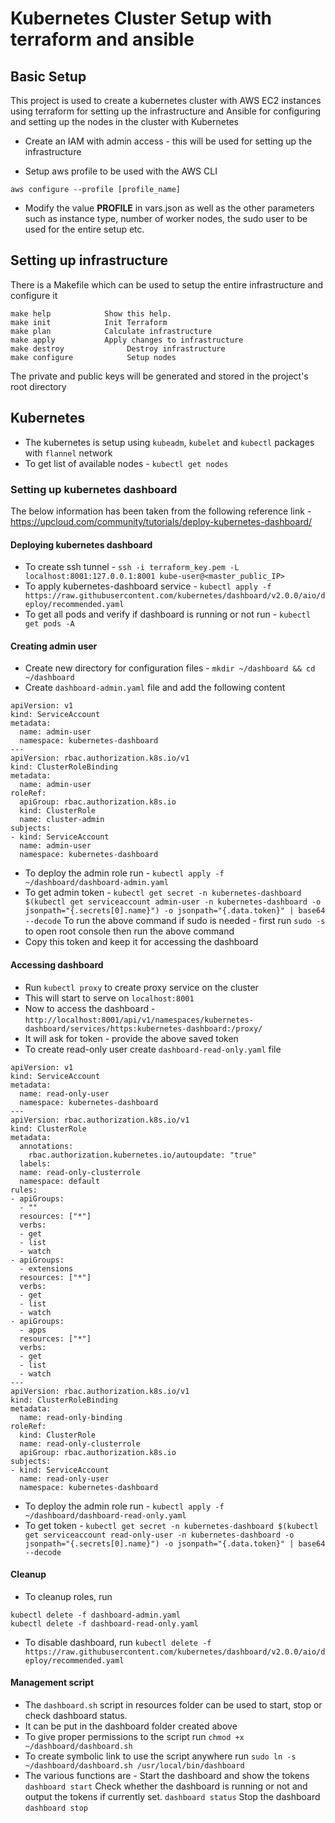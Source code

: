 # Kubernetes Cluster Setup with terraform and ansible

## Basic Setup
This project is used to create a kubernetes cluster with AWS EC2 instances using terraform for setting up the infrastructure and Ansible for configuring and setting up the nodes in the cluster with Kubernetes

- Create an IAM with admin access - this will be used for setting up the infrastructure

- Setup aws profile to be used with the AWS CLI
```
aws configure --profile [profile_name]
```

- Modify the value **PROFILE** in vars.json as well as the other parameters such as instance type, number of worker nodes, the sudo user to be used for the entire setup etc.

## Setting up infrastructure
There is a Makefile which can be used to setup the entire infrastructure and configure it
```
make help            Show this help.
make init            Init Terraform
make plan            Calculate infrastructure
make apply           Apply changes to infrastructure
make destroy              Destroy infrastructure
make configure            Setup nodes
```
The private and public keys will be generated and stored in the project's root directory

## Kubernetes
- The kubernetes is setup using `kubeadm`, `kubelet` and `kubectl` packages with `flannel` network
- To get list of available nodes - `kubectl get nodes`

### Setting up kubernetes dashboard
The below information has been taken from the following reference link - https://upcloud.com/community/tutorials/deploy-kubernetes-dashboard/

#### Deploying kubernetes dashboard
- To create ssh tunnel - `ssh -i terraform_key.pem -L localhost:8001:127.0.0.1:8001 kube-user@<master_public_IP>`
- To apply kubernetes-dashboard service - `kubectl apply -f https://raw.githubusercontent.com/kubernetes/dashboard/v2.0.0/aio/deploy/recommended.yaml`
- To get all pods and verify if dashboard is running or not run - `kubectl get pods -A`

#### Creating admin user
- Create new directory for configuration files - `mkdir ~/dashboard && cd ~/dashboard`
- Create `dashboard-admin.yaml` file and add the following content
```
apiVersion: v1
kind: ServiceAccount
metadata:
  name: admin-user
  namespace: kubernetes-dashboard
---
apiVersion: rbac.authorization.k8s.io/v1
kind: ClusterRoleBinding
metadata:
  name: admin-user
roleRef:
  apiGroup: rbac.authorization.k8s.io
  kind: ClusterRole
  name: cluster-admin
subjects:
- kind: ServiceAccount
  name: admin-user
  namespace: kubernetes-dashboard
```
- To deploy the admin role run - `kubectl apply -f ~/dashboard/dashboard-admin.yaml`
- To get admin token - `kubectl get secret -n kubernetes-dashboard $(kubectl get serviceaccount admin-user -n kubernetes-dashboard -o jsonpath="{.secrets[0].name}") -o jsonpath="{.data.token}" | base64 --decode`
To run the above command if sudo is needed - first run `sudo -s` to open root console then run the above command
- Copy this token and keep it for accessing the dashboard

#### Accessing dashboard
- Run `kubectl proxy` to create proxy service on the cluster
- This will start to serve on `localhost:8001`
- Now to access the dashboard - `http://localhost:8001/api/v1/namespaces/kubernetes-dashboard/services/https:kubernetes-dashboard:/proxy/`
- It will ask for token - provide the above saved token
- To create read-only user create `dashboard-read-only.yaml` file

```
apiVersion: v1
kind: ServiceAccount
metadata:
  name: read-only-user
  namespace: kubernetes-dashboard
---
apiVersion: rbac.authorization.k8s.io/v1
kind: ClusterRole
metadata:
  annotations:
    rbac.authorization.kubernetes.io/autoupdate: "true"
  labels:
  name: read-only-clusterrole
  namespace: default
rules:
- apiGroups:
  - ""
  resources: ["*"]
  verbs:
  - get
  - list
  - watch
- apiGroups:
  - extensions
  resources: ["*"]
  verbs:
  - get
  - list
  - watch
- apiGroups:
  - apps
  resources: ["*"]
  verbs:
  - get
  - list
  - watch
---
apiVersion: rbac.authorization.k8s.io/v1
kind: ClusterRoleBinding
metadata:
  name: read-only-binding
roleRef:
  kind: ClusterRole
  name: read-only-clusterrole
  apiGroup: rbac.authorization.k8s.io
subjects:
- kind: ServiceAccount
  name: read-only-user
  namespace: kubernetes-dashboard
```
- To deploy the admin role run - `kubectl apply -f ~/dashboard/dashboard-read-only.yaml`
- To get token  - `kubectl get secret -n kubernetes-dashboard $(kubectl get serviceaccount read-only-user -n kubernetes-dashboard -o jsonpath="{.secrets[0].name}") -o jsonpath="{.data.token}" | base64 --decode`

#### Cleanup
- To cleanup roles, run
```
kubectl delete -f dashboard-admin.yaml
kubectl delete -f dashboard-read-only.yaml
```
- To disable dashboard, run `kubectl delete -f https://raw.githubusercontent.com/kubernetes/dashboard/v2.0.0/aio/deploy/recommended.yaml`

#### Management script
- The `dashboard.sh` script in resources folder can be used to start, stop or check dashboard status.
- It can be put in the dashboard folder created above
- To give proper permissions to the script run `chmod +x ~/dashboard/dashboard.sh`
- To create symbolic link to use the script anywhere run `sudo ln -s ~/dashboard/dashboard.sh /usr/local/bin/dashboard`
- The various functions are - 
Start the dashboard and show the tokens `dashboard start`
Check whether the dashboard is running or not and output the tokens if currently set. `dashboard status`
Stop the dashboard `dashboard stop`